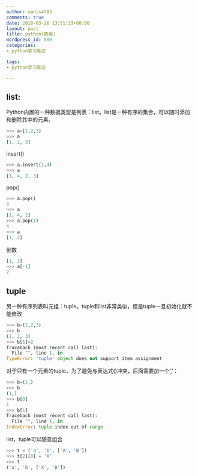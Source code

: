 ```yaml
---
author: wanls4583
comments: true
date: 2018-03-26 13:51:23+00:00
layout: post
title: python(数组)
wordpress_id: 509
categories:
- python学习笔记

tags:
- python学习笔记

---
```


## list:
Python内置的一种数据类型是列表：list。list是一种有序的集合，可以随时添加和删除其中的元素。

```python
>>> a=[1,2,3]
>>> a
[1, 2, 3]
```

insert()
```python
>>> a.insert(1,4)
>>> a
[1, 4, 2, 3]
```

pop()
```python
>>> a.pop()
3
>>> a
[1, 4, 2]
>>> a.pop(1)
4
>>> a
[1, 2]
```

倒数
```python
[1, 2]
>>> a[-1]
2
```

## tuple
另一种有序列表叫元组：tuple。tuple和list非常类似，但是tuple一旦初始化就不能修改
```python
>>> b=(1,2,3)
>>> b
(1, 2, 3)
>>> b[1]=2
Traceback (most recent call last):
  File "", line 1, in 
TypeError: 'tuple' object does not support item assignment
```

对于只有一个元素的tuple，为了避免与表达式()冲突，后面需要加一个‘,’：
```python
>>> b=(1,)
>>> b
(1,)
>>> b[0]
1
>>> b[1]
Traceback (most recent call last):
  File "", line 1, in 
IndexError: tuple index out of range
```

list，tuple可以随意组合
```python
>>> t = ('a', 'b', ['A', 'B'])
>>> t[2][0] = 'X'
>>> t
('a', 'b', ['X', 'B'])
```




